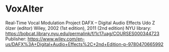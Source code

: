 # VoxAlter
Real-Time Vocal Modulation Project
DAFX – Digital Audio Effects
Udo Z ̈olzer (editor)
Wiley, 2002 (1st edition), 2011 (2nd edition)
NYU library: https://bobcat.library.nyu.edu/permalink/f/1c17uag/COURSES000344723
Publisher: https://www.wiley.com/en-us/DAFX%3A+Digital+Audio+Effects%2C+2nd+Edition-p-9780470665992
